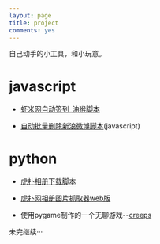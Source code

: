 ```yaml
---
layout: page
title: project
comments: yes
---
```


自己动手的小工具，和小玩意。

javascript
========

* [虾米网自动签到_油猴脚本](http://blog.xavierskip.com/2012-06-27-auto-xiami-chickin/)

* [自动批量删除新浪微博脚本](http://blog.xavierskip.com/2012-07-25-del-weibo/)(javascript)


python
========

* [虎扑相册下载脚本](http://blog.xavierskip.com/2012-10-16-hupu-album/)

* [虎扑网相册图片抓取器web版](http://hoopjrs.duapp.com/)

* 使用pygame制作的一个无聊游戏--[creeps](http://blog.xavierskip.com/2013-10-14-creeps-game/)



未完继续···


